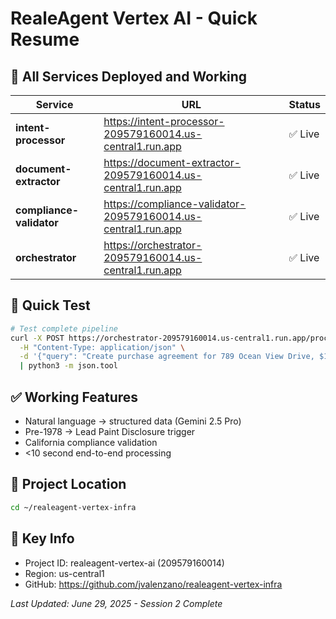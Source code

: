 # RealeAgent Vertex AI - Quick Resume

## 🚀 All Services Deployed and Working

| Service | URL | Status |
|---------|-----|--------|
| **intent-processor** | https://intent-processor-209579160014.us-central1.run.app | ✅ Live |
| **document-extractor** | https://document-extractor-209579160014.us-central1.run.app | ✅ Live |
| **compliance-validator** | https://compliance-validator-209579160014.us-central1.run.app | ✅ Live |
| **orchestrator** | https://orchestrator-209579160014.us-central1.run.app | ✅ Live |

## 🧪 Quick Test
```bash
# Test complete pipeline
curl -X POST https://orchestrator-209579160014.us-central1.run.app/process \
  -H "Content-Type: application/json" \
  -d '{"query": "Create purchase agreement for 789 Ocean View Drive, $1.2M, built 1975, 30-day escrow"}' \
  | python3 -m json.tool
```

## ✅ Working Features
- Natural language → structured data (Gemini 2.5 Pro)
- Pre-1978 → Lead Paint Disclosure trigger
- California compliance validation
- <10 second end-to-end processing

## 📁 Project Location
```bash
cd ~/realeagent-vertex-infra
```

## 🔑 Key Info
- Project ID: realeagent-vertex-ai (209579160014)
- Region: us-central1
- GitHub: https://github.com/jvalenzano/realeagent-vertex-infra

*Last Updated: June 29, 2025 - Session 2 Complete*